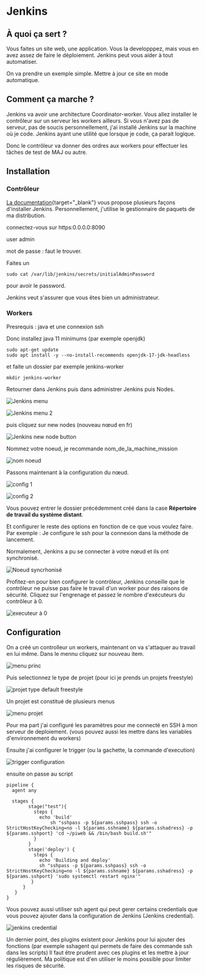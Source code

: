 # Jenkins

## À quoi ça sert ?

Vous faites un site web, une application. Vous la developppez, mais vous en avez assez de faire le déploiement.
Jenkins peut vous aider à tout automatiser.

On va prendre un exemple simple. Mettre à jour ce site en mode automatique.

## Comment ça marche ?

Jenkins va avoir une architecture Coordinator-worker. Vous allez installer le contrôleur sur un serveur les workers ailleurs.
Si vous n'avez pas de serveur, pas de soucis personnellement, j'ai installé Jenkins sur la machine où je code.
Jenkins ayant une utilité que lorsque je code, ça parait logique.

Donc le contrôleur va donner des ordres aux workers pour effectuer les tâches de test de MAJ ou autre.

## Installation

### Contrôleur

[La documentation](https://www.jenkins.io/doc/book/installing/){target="_blank"} vous propose plusieurs façons d'installer Jenkins.
Personnellement, j'utilise le gestionnaire de paquets de ma distribution.

connectez-vous sur https:0.0.0.0:8090

user admin

mot de passe : faut le trouver.

Faites un 

```shell
sudo cat /var/lib/jenkins/secrets/initialAdminPassword
```
pour avoir le password.

Jenkins veut s'assurer que vous êtes bien un administrateur.

### Workers

Presrequis : java et une connexion ssh

Donc installez java 11 minimums (par exemple openjdk)

```shell
sudo apt-get update
sudo apt install -y --no-install-recommends openjdk-17-jdk-headless
```

et faite un dossier par exemple jenkins-worker

```shell
mkdir jenkins-worker
```

Retourner dans Jenkins puis dans administrer Jenkins puis Nodes.

![Jenkins menu](jenkins/menu_princ.png)

![Jenkins menu 2](jenkins/menu2.png)

puis cliquez sur new nodes (nouveau nœud en fr)

![Jenkins new node button](jenkins/new_node.png)

Nommez votre noeud, je recommande nom_de_la_machine_mission

![nom noeud](jenkins/nom_noeud.png)

Passons maintenant à la configuration du nœud.

![config 1](jenkins/config1.png)

![config 2](jenkins/config2.png)

Vous pouvez entrer le dossier précédemment créé dans la case **Répertoire de travail du système distant**.

Et configurer le reste des options en fonction de ce que vous voulez faire.
Par exemple : Je configure le ssh pour la connexion dans la méthode de lancement.

Normalement, Jenkins a pu se connecter à votre nœud et ils ont synchronisé.

![Noeud syncrhonisé](jenkins/noeud_crée.png)

Profitez-en pour bien configurer le contrôleur, Jenkins conseille que le contrôleur ne puisse pas faire le travail d'un worker pour des raisons de sécurité.
Cliquez sur l'engrenage et passez le nombre d'exécuteurs du contrôleur à 0.

![executeur à 0](jenkins/executeur0.png)

## Configuration

On a créé un controlleur un workers, maintenant on va s'attaquer au travail en lui même.
Dans le mennu cliquez sur nouveau item.

![menu princ](jenkins/menu_princ.png)

Puis selectionnez le type de projet (pour ici je prends un projets freestyle)

![projet type default freestyle](jenkins/new_projet.png)

Un projet est constitué de plusieurs menus

![menu projet](jenkins/menu_projet.png)

Pour ma part j'ai configuré les paramètres pour me connecté en SSH à mon serveur de deploiement. (vous pouvez aussi les mettre dans les variables d'environnement du workers)

Ensuite j'ai configurer le trigger (ou la gachette, la commande d'execution)

![trigger configuration](jenkins/trigger.png)

ensuite on passe au script

```as3
pipeline {
  agent any

  stages {
        stage("test"){
          steps {
            echo 'build'
                sh "sshpass -p ${params.sshpass} ssh -o StrictHostKeyChecking=no -l ${params.sshname} ${params.sshadress} -p ${params.sshport} 'cd ~/piweb && /bin/bash build.sh'"
          }
        }
        stage('deploy') {
          steps {
            echo 'Building and deploy'
            sh "sshpass -p ${params.sshpass} ssh -o StrictHostKeyChecking=no -l ${params.sshname} ${params.sshadress} -p ${params.sshport} 'sudo systemctl restart nginx'"
         }
      }
   }
}
```

Vous pouvez aussi utiliser ssh agent qui peut gerer certains credentials que vous pouvez ajouter dans la configuration de Jenkins (Jenkins credential).

![jenkins credential](jenkins/credential.png)

Un dernier point, des plugins existent pour Jenkins pour lui ajouter des fonctions (par exemple sshagent qui permets de faire des commande ssh dans les scripts)
Il faut être prudent avec ces plugins et les mettre à jour régulièrement.
Ma politique est d'en utiliser le moins possible pour limiter les risques de sécurité.

